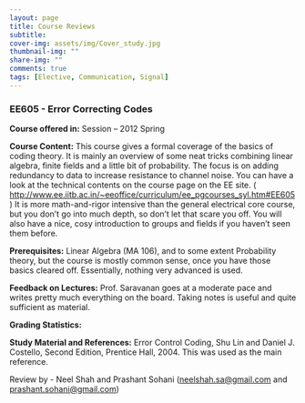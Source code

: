 ```yaml
---
layout: page
title: Course Reviews
subtitle:
cover-img: assets/img/Cover_study.jpg
thumbnail-img: ""
share-img: ""
comments: true
tags: [Elective, Communication, Signal]
---
```




### EE605 - Error Correcting Codes

**Course offered in:**
Session – 2012 Spring

**Course Content:**
This course gives a formal coverage of the basics of coding theory. It is mainly an overview of some neat tricks combining linear algebra, finite fields and a little bit of probability. The focus is on adding redundancy to data to increase resistance to channel noise. You can have a look at the technical contents on the course page on the EE site. ( http://www.ee.iitb.ac.in/~eeoffice/curriculum/ee_pgcourses_syl.htm#EE605 )
It is more math-and-rigor intensive than the general electrical core course, but you don’t go into much depth, so don’t let that scare you off. You will also have a nice, cosy introduction to groups and fields if you haven’t seen them before.

**Prerequisites:**
Linear Algebra (MA 106), and to some extent Probability theory, but the course is mostly common sense, once you have those basics cleared off. Essentially, nothing very advanced is used.

**Feedback on Lectures:**
Prof. Saravanan goes at a moderate pace and writes pretty much everything on the board. Taking notes is useful and quite sufficient as material.

**Grading Statistics:**


**Study Material and References:**
Error Control Coding, Shu Lin and Daniel J. Costello, Second Edition, Prentice Hall, 2004.
This was used as the main reference.

Review by - Neel Shah and Prashant Sohani (neelshah.sa@gmail.com and prashant.sohani@gmail.com)